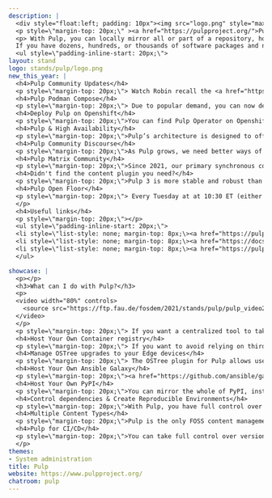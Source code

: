 ```yaml
---
description: |
  <div style="float:left; padding: 10px"><img src="logo.png" style="max-width: 400px" /></div>
  <p style=\"margin-top: 20px;\" ><a href="https://pulpproject.org/">Pulp</a> is a platform for managing repositories of software packages and making them available to a large number of consumers.</p>
  <p> With Pulp, you can locally mirror all or part of a repository, host your own software packages in repositories, and manage many types of content from multiple sources in one place.
  If you have dozens, hundreds, or thousands of software packages and need a better way to manage them, Pulp can help.</p>
  <ul style=\"padding-inline-start: 20px;\">
layout: stand
logo: stands/pulp/logo.png
new_this_year: |
  <h4>Pulp Community Updates</h4>
  <p style=\"margin-top: 20px;\"> Watch Robin recall the <a href="https://youtu.be/YMDPtKs7p1c">major changes in the Pulp project</a> over the last year.</p>
  <h4>Pulp Podman Compose</h4>
  <p style=\"margin-top: 20px;\"> Due to popular demand, you can now deploy Pulp with podman compose. For instructions, see <a href="https://pulpproject.org/podman-compose/">Pulp Podman Compose documentation</a> on our website.</p>
  <h4>Deploy Pulp on Openshift</h4>
  <p style=\"margin-top: 20px;\">You can find Pulp Operator on Openshift's <a href="https://operatorhub.io/">Operator Hub</a>. For more information, watch Fabricio's <a href="https://youtu.be/quUdQ1j56I4">Pulp on Openshift Installation Tutorial </a>.</p>
  <h4>Pulp & High Availability</h4>
  <p style=\"margin-top: 20px;\">Pulp’s architecture is designed to offer scalability and high availability. You can scale Pulp’s architecture in whatever way suits your needs. With Pulp, the more you increase your availability, you also increase your capability. The more Pulpcore API processes you deploy, the more API requests you can serve. The more Pulpcore content applications you deploy, the more binary data requests you can serve. The more workers you start, the higher the tasking (syncing, publishing) throughput you deployment can handle. For more information, check out our <a href="https://pulpproject.org/pulp-ha/">High Availability info page</a> </p>
  <h4>Pulp Community Discourse</h4>
  <p style=\"margin-top: 20px;\">As Pulp grows, we need better ways of discussing things. This year, we launched our very first community forum over at <a href="https://discourse.pulpproject.org/">discourse.pulpproject.org/</a>. Please drop by, introduce yourself, ask questions, and tell us what you're doing with Pulp! </p>
  <h4>Pulp Matrix Community</h4>
  <p style=\"margin-top: 20px;\">Since 2021, our primary synchronous communication channel is Matrix. Just like FOSDEM, we enjoy the advantages of a Matrix's rich range of capabilities and open source ethos. Please join our <a href="https://matrix.to/#/#pulp:matrix.org">Pulp room</a> for general Pulp chat. For developer-related chat, join us over on <a href="https://matrix.to/#/#pulp-dev:matrix.org">Pulp-dev</a>. We have a space listing on Matrix. Join our <a href="https://matrix.to/#/!xsNEtFDUoohlnfzVGC:matrix.org?via=matrix.org">Pulp space</a> for a full list of our rooms.</p>
  <h4>Didn't find the content plugin you need?</h4>
  <p style=\"margin-top: 20px;\">Pulp 3 is more stable and robust than ever. If you didn't find a content plugin to match the content type you need, there is a great plugin template you can use to start working with another content type in Pulp. We also have a <a href="https://docs.pulpproject.org/pulpcore/plugins/index.html#plugin-writer-s-guide">Plugin Writers Guide</a> to get you on your way. If you have some questions, feel free to talk to us either in our <a href="https://discourse.pulpproject.org/">discourse.pulpproject.org/</a> or in our our <a href="https://matrix.to/#/#pulp:matrix.org">Pulp room</a>.</p>
  <h4>Pulp Open Floor</h4>
  <p style=\"margin-top: 20px;\"> Every Tuesday at at 10:30 ET (either EST or EDT), we host an Open Floor meeting on our <a href="https://matrix.to/#/#pulp-meeting:matrix.org">Pulp meeting room</a> on Matrix. We welcome anyone to add anything Pulp-related to the <a href="https://hackmd.io/@pulp/triage/edit"> agenda </a> and we can all discuss it there!
  </p>
  <h4>Useful links</h4>
  <p style=\"margin-top: 20px;\"></p>
  <ul style=\"padding-inline-start: 20px;\">
  <li style=\"list-style: none; margin-top: 8px;\><a href="https://pulpproject.org/installation-introduction/">Try Pulp!</a></li>
  <li style=\"list-style: none; margin-top: 8px;\><a href="https://docs.pulpproject.org/pulpcore/">Pulp project docs</a></li>
  <li style=\"list-style: none; margin-top: 8px;\><a href="https://pulpproject.org/get_involved/">Get Involved</a></li>
  </ul>

showcase: |
  <p></p>
  <h3>What can I do with Pulp?</h3>
  <p>
  <video width="80%" controls>
    <source src="https://ftp.fau.de/fosdem/2021/stands/pulp/pulp_video2.mp4" type="video/mp4">
  </video>
  </p>
  <p style=\"margin-top: 20px;\"> If you want a centralized tool to take full control of your software packages, blend and curate content types to suit your exact requirements, and distribute them throughout your organization, Pulp can help. For a more in-depth look at Pulp's workflows, check out our <a href="https://pulpproject.org/pulp-workflow-overview/">workflow overview.</a></p>
  <h4>Host Your Own Container registry</h4>
  <p style=\"margin-top: 20px;\"> If you want to avoid relying on third parties whose subscription models and rate limits can change at any time, you can host your own container registry with <a href="https://github.com/pulp/pulp_container/">Pulp Container</a>. With Pulp container, you can also build your own containers, publish, and distribute them throughout your organization or to your customers. For more information, see <a href="https://opensource.com/article/21/5/container-management-pulp">5 reasons to host your container registry with Pulp</a>.</p>
  <h4>Manage OSTree upgrades to your Edge devices</h4>
  <p style=\"margin-top: 20px;\"> The OSTree plugin for Pulp allows users to manage OSTree repositories from which their Edge devices can download updates. <a href="bit.ly/pulp_ostree">Learn more here</a>. <p>
  <h4>Host Your Own Ansible Galaxy</h4>
  <p style=\"margin-top: 20px;\"><a href="https://github.com/ansible/galaxy_ng">Ansible Galaxy_NG </a> is Pulp plugin to support hosting your very own Ansible Galaxy server. For more information, see Brian Bouterse's talk <a href="https://video.fosdem.org/2021/D.infra/hostyourownansiblegalaxy.mp4">Host Your Own Ansible Galaxy </a></p>
  <h4>Host Your Own PyPI</h4>
  <p style=\"margin-top: 20px;\">You can mirror the whole of PyPI, install and manage Pulp-hosted Python content on clients using `pip`, and much more. For more information, see the <a href="https://www.youtube.com/watch?v=yxPHEHNJwO4">Host Your Own PyPI workshop</a>. </p>
  <h4>Control dependencies & Create Reproducible Environments</h4>
  <p style=\"margin-top: 20px;\">With Pulp, you have full control over dependencies and can curate your content to optimise for your environmental needs.</p>
  <h4>Multiple Content Types</h4>
  <p style=\"margin-top: 20px;\">Pulp is the only FOSS content management project that has support for both <a href="https://docs.pulpproject.org/pulp_rpm/">RPM</a> and <a href="https://docs.pulpproject.org/pulp_deb/">Debian</a> repositories. As you can probably tell, Pulp doesn't stop there either! Pulp has a wide range of available content plugins. Add a plugin from the available content types or use our plugin template to <a href="https://docs.pulpproject.org/pulpcore/plugins/plugin-writer/index.html">write your own plugin!</a> - it's not hard!</p>
  <h4>Pulp for CI/CD</h4>
  <p style=\"margin-top: 20px;\">You can take full control over version pinning, promotion, and distribution of your content throughout all stages of the development lifestyle environment, for example <i>Dev</i>, <i>Staging</i>, <i>Production</i>, and promote content from one environment to another so that you can ensure stability and repeatability at all times. For more information, see <a href="https://pulpproject.org/pulp-workflow-overview/#pulp-for-cicd">Pulp for CI/CD</a>.
  </p>
themes:
- System administration
title: Pulp
website: https://www.pulpproject.org/
chatroom: pulp
---
```


